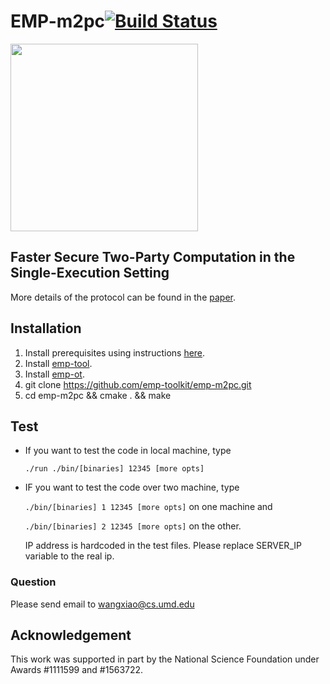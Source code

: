 # EMP-m2pc[![Build Status](https://travis-ci.org/emp-toolkit/emp-m2pc.svg?branch=master)](https://travis-ci.org/emp-toolkit/emp-m2pc)
<img src="https://raw.githubusercontent.com/emp-toolkit/emp-readme/master/art/logo-full.jpg" width=300px/>

## Faster Secure Two-Party Computation in the Single-Execution Setting

More details of the protocol can be found in the [paper](https://eprint.iacr.org/2016/762).

## Installation

1. Install prerequisites using instructions [here](https://github.com/emp-toolkit/emp-readme).
2. Install [emp-tool](https://github.com/emp-toolkit/emp-tool).
3. Install [emp-ot](https://github.com/emp-toolkit/emp-ot).
4. git clone https://github.com/emp-toolkit/emp-m2pc.git
5. cd emp-m2pc && cmake . && make 

## Test

* If you want to test the code in local machine, type

   `./run ./bin/[binaries] 12345 [more opts]`
* IF you want to test the code over two machine, type

  `./bin/[binaries] 1 12345 [more opts]` on one machine and 
  
  `./bin/[binaries] 2 12345 [more opts]` on the other.
  
  IP address is hardcoded in the test files. Please replace
  SERVER_IP variable to the real ip.

### Question
Please send email to wangxiao@cs.umd.edu

## Acknowledgement
This work was supported in part by the National Science Foundation under Awards #1111599 and #1563722.
